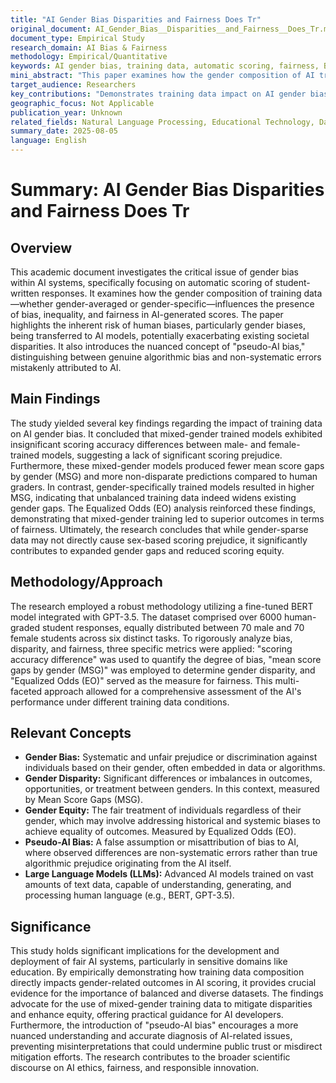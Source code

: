 ```yaml
---
title: "AI Gender Bias Disparities and Fairness Does Tr"
original_document: AI_Gender_Bias__Disparities__and_Fairness__Does_Tr.md
document_type: Empirical Study
research_domain: AI Bias & Fairness
methodology: Empirical/Quantitative
keywords: AI gender bias, training data, automatic scoring, fairness, BERT
mini_abstract: "This paper examines how the gender composition of AI training data influences gender bias, inequality, and fairness in automatic scoring, finding mixed-gender data reduces disparities."
target_audience: Researchers
key_contributions: "Demonstrates training data impact on AI gender bias"
geographic_focus: Not Applicable
publication_year: Unknown
related_fields: Natural Language Processing, Educational Technology, Data Science
summary_date: 2025-08-05
language: English
---
```


# Summary: AI Gender Bias Disparities and Fairness Does Tr

## Overview
This academic document investigates the critical issue of gender bias within AI systems, specifically focusing on automatic scoring of student-written responses. It examines how the gender composition of training data—whether gender-averaged or gender-specific—influences the presence of bias, inequality, and fairness in AI-generated scores. The paper highlights the inherent risk of human biases, particularly gender biases, being transferred to AI models, potentially exacerbating existing societal disparities. It also introduces the nuanced concept of "pseudo-AI bias," distinguishing between genuine algorithmic bias and non-systematic errors mistakenly attributed to AI.

## Main Findings
The study yielded several key findings regarding the impact of training data on AI gender bias. It concluded that mixed-gender trained models exhibited insignificant scoring accuracy differences between male- and female-trained models, suggesting a lack of significant scoring prejudice. Furthermore, these mixed-gender models produced fewer mean score gaps by gender (MSG) and more non-disparate predictions compared to human graders. In contrast, gender-specifically trained models resulted in higher MSG, indicating that unbalanced training data indeed widens existing gender gaps. The Equalized Odds (EO) analysis reinforced these findings, demonstrating that mixed-gender training led to superior outcomes in terms of fairness. Ultimately, the research concludes that while gender-sparse data may not directly cause sex-based scoring prejudice, it significantly contributes to expanded gender gaps and reduced scoring equity.

## Methodology/Approach
The research employed a robust methodology utilizing a fine-tuned BERT model integrated with GPT-3.5. The dataset comprised over 6000 human-graded student responses, equally distributed between 70 male and 70 female students across six distinct tasks. To rigorously analyze bias, disparity, and fairness, three specific metrics were applied: "scoring accuracy difference" was used to quantify the degree of bias, "mean score gaps by gender (MSG)" was employed to determine gender disparity, and "Equalized Odds (EO)" served as the measure for fairness. This multi-faceted approach allowed for a comprehensive assessment of the AI's performance under different training data conditions.

## Relevant Concepts
*   **Gender Bias:** Systematic and unfair prejudice or discrimination against individuals based on their gender, often embedded in data or algorithms.
*   **Gender Disparity:** Significant differences or imbalances in outcomes, opportunities, or treatment between genders. In this context, measured by Mean Score Gaps (MSG).
*   **Gender Equity:** The fair treatment of individuals regardless of their gender, which may involve addressing historical and systemic biases to achieve equality of outcomes. Measured by Equalized Odds (EO).
*   **Pseudo-AI Bias:** A false assumption or misattribution of bias to AI, where observed differences are non-systematic errors rather than true algorithmic prejudice originating from the AI itself.
*   **Large Language Models (LLMs):** Advanced AI models trained on vast amounts of text data, capable of understanding, generating, and processing human language (e.g., BERT, GPT-3.5).

## Significance
This study holds significant implications for the development and deployment of fair AI systems, particularly in sensitive domains like education. By empirically demonstrating how training data composition directly impacts gender-related outcomes in AI scoring, it provides crucial evidence for the importance of balanced and diverse datasets. The findings advocate for the use of mixed-gender training data to mitigate disparities and enhance equity, offering practical guidance for AI developers. Furthermore, the introduction of "pseudo-AI bias" encourages a more nuanced understanding and accurate diagnosis of AI-related issues, preventing misinterpretations that could undermine public trust or misdirect mitigation efforts. The research contributes to the broader scientific discourse on AI ethics, fairness, and responsible innovation.
